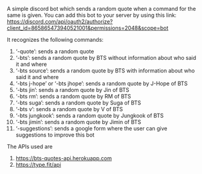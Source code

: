 A simple discord bot which sends a random quote when a command for the same is given.
You can add this bot to your server by using this link: https://discord.com/api/oauth2/authorize?client_id=865865473940521001&permissions=2048&scope=bot

It recognizes the following commands:
1.	‘-quote’: sends a random quote
2.	‘-bts’: sends a random quote by BTS without information about who said it and where
3.	‘-bts source’: sends a random quote by BTS with information about who said it and where
4.	‘-bts j-hope’ or ‘-bts jhope’: sends a random quote by J-Hope of BTS
5.	‘-bts jin’: sends a random quote by Jin of BTS
6.	‘-bts rm’: sends a random quote by RM of BTS
7.	‘-bts suga’: sends a random quote by Suga of BTS
8.	‘-bts v’: sends a random quote by V of BTS
9.	‘-bts jungkook’: sends a random quote by Jungkook of BTS
10.	‘-bts jimin’: sends a random quote by Jimin of BTS
11.	‘-suggestions’: sends a google form where the user can give suggestions to improve this bot

The APIs used are 
1.	https://bts-quotes-api.herokuapp.com
2.	https://type.fit/api

